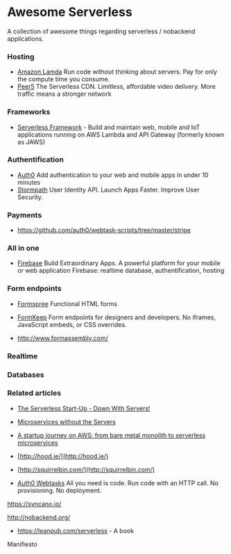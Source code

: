 # Awesome Serverless
 A collection of awesome things regarding serverless / nobackend applications.

### Hosting

* [Amazon Lamda](https://aws.amazon.com/lambda/) Run code without thinking about servers. Pay for only the compute time you consume.
* [Peer5](https://www.peer5.com/) The Serverless CDN. Limitless, affordable video delivery. More traffic means a stronger network

### Frameworks

* [Serverless Framework](http://www.serverless.com) - Build and maintain web, mobile and IoT applications running on AWS Lambda and API Gateway (formerly known as JAWS)

### Authentification

* [Auth0](https://auth0.com/) Add authentication to your web and mobile apps in under 10 minutes
* [Stormpath](https://stormpath.com/) User Identity API. Launch Apps Faster. Improve User Security.

### Payments
* https://github.com/auth0/webtask-scripts/tree/master/stripe

### All in one
* [Firebase](https://www.firebase.com) Build Extraordinary Apps. A powerful platform for your mobile or web application
Firebase: realtime database, authentification, hosting

### Form endpoints

* [Formspree](https://formspree.io/) Functional HTML forms

* [FormKeep](https://formkeep.com/) Form endpoints for designers and developers. No iframes, JavaScript embeds, or CSS overrides.

* http://www.formassembly.com/

### Realtime

### Databases

### Related articles


* [The Serverless Start-Up - Down With Servers!](http://highscalability.com/blog/2015/12/7/the-serverless-start-up-down-with-servers.html)

* [Microservices without the Servers](https://aws.amazon.com/blogs/compute/microservices-without-the-servers/)

* [A startup journey on AWS: from bare metal monolith to serverless microservices](https://medium.com/@benorama/a-startup-journey-on-aws-from-bare-metal-monolith-to-serverless-microservices-80231624fbd9)

* [http://hood.ie/](http://hood.ie/)

* [http://squirrelbin.com/](http://squirrelbin.com/)

* [Auth0 Webtasks](https://webtask.io/) All you need is code. Run code with an HTTP call. No provisioning. No deployment.

https://syncano.io/

http://nobackend.org/


* https://leanpub.com/serverless - A book 

Manifiesto
